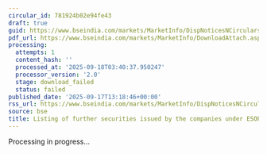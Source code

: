 ```yaml
---
circular_id: 781924b02e94fe43
draft: true
guid: https://www.bseindia.com/markets/MarketInfo/DispNoticesNCirculars.aspx?Noticeid={41294ACD-86C0-4945-8909-48893C8C536A}&noticeno=20250917-46&dt=09/17/2025&icount=46&totcount=57&flag=0
pdf_url: https://www.bseindia.com/markets/MarketInfo/DownloadAttach.aspx?id=20250917-46&attachedId=
processing:
  attempts: 1
  content_hash: ''
  processed_at: '2025-09-18T03:40:37.950247'
  processor_version: '2.0'
  stage: download_failed
  status: failed
published_date: '2025-09-17T13:18:46+00:00'
rss_url: https://www.bseindia.com/markets/MarketInfo/DispNoticesNCirculars.aspx?Noticeid={41294ACD-86C0-4945-8909-48893C8C536A}&noticeno=20250917-46&dt=09/17/2025&icount=46&totcount=57&flag=0
source: bse
title: Listing of further securities issued by the companies under ESOP/ESOS
---
```


Processing in progress...